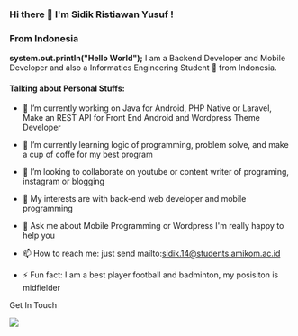 ### Hi there 👋 I'm Sidik Ristiawan Yusuf !
### From Indonesia

<!--![counter](https://[enmqlquxmsm5ajk].m.pipedream.net)-->



**system.out.println("Hello World");**  I am a Backend Developer and Mobile Developer and also a Informatics Engineering Student 🚀 from Indonesia.

<h4>Talking about Personal Stuffs:</h4>

- 🔭 I’m currently working on Java for Android, PHP Native or Laravel, Make an REST API for Front End Android and Wordpress Theme Developer

- 🌱 I’m currently learning logic of programming, problem solve, and make a cup of coffe for my best program

- 👯 I’m looking to collaborate on youtube or content writer of programing, instagram or blogging

- 🤔 My interests are with back-end web developer and mobile programming

- 💬 Ask me about Mobile Programming or Wordpress I'm really happy to help you

- 📫 How to reach me: just send mailto:sidik.14@students.amikom.ac.id

- ⚡ Fun fact: I am a best player football and badminton, my posisiton is midfielder

Get In Touch


<img src="https://github-readme-stats.vercel.app/api?username=sidikry&&show_icons=true&title_color=2f80ed&icon_color=2f80ed&text_color=333333&bg_color=fffefe"/>

